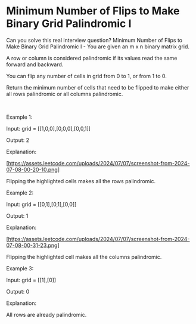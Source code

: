# Minimum Number of Flips to Make Binary Grid Palindromic I

Can you solve this real interview question? Minimum Number of Flips to Make Binary Grid Palindromic I - You are given an m x n binary matrix grid.

A row or column is considered palindromic if its values read the same forward and backward.

You can flip any number of cells in grid from 0 to 1, or from 1 to 0.

Return the minimum number of cells that need to be flipped to make either all rows palindromic or all columns palindromic.

 

Example 1:

Input: grid = [[1,0,0],[0,0,0],[0,0,1]]

Output: 2

Explanation:

[https://assets.leetcode.com/uploads/2024/07/07/screenshot-from-2024-07-08-00-20-10.png]

Flipping the highlighted cells makes all the rows palindromic.

Example 2:

Input: grid = [[0,1],[0,1],[0,0]]

Output: 1

Explanation:

[https://assets.leetcode.com/uploads/2024/07/07/screenshot-from-2024-07-08-00-31-23.png]

Flipping the highlighted cell makes all the columns palindromic.

Example 3:

Input: grid = [[1],[0]]

Output: 0

Explanation:

All rows are already palindromic.